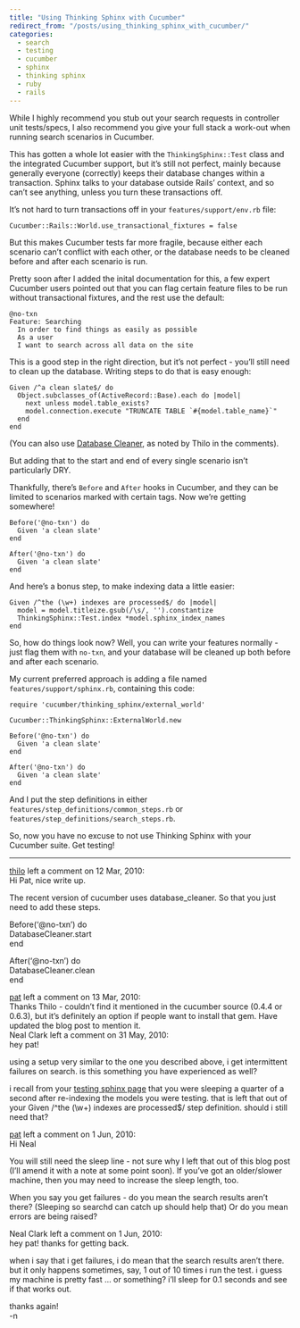```yaml
---
title: "Using Thinking Sphinx with Cucumber"
redirect_from: "/posts/using_thinking_sphinx_with_cucumber/"
categories:
  - search
  - testing
  - cucumber
  - sphinx
  - thinking sphinx
  - ruby
  - rails
---
```

While I highly recommend you stub out your search requests in controller
unit tests/specs, I also recommend you give your full stack a work-out
when running search scenarios in Cucumber.

This has gotten a whole lot easier with the `ThinkingSphinx::Test` class
and the integrated Cucumber support, but it’s still not perfect, mainly
because generally everyone (correctly) keeps their database changes
within a transaction. Sphinx talks to your database outside Rails’
context, and so can’t see anything, unless you turn these transactions
off.

It’s not hard to turn transactions off in your `features/support/env.rb`
file:

    Cucumber::Rails::World.use_transactional_fixtures = false

But this makes Cucumber tests far more fragile, because either each
scenario can’t conflict with each other, or the database needs to be
cleaned before and after each scenario is run.

Pretty soon after I added the inital documentation for this, a few
expert Cucumber users pointed out that you can flag certain feature
files to be run without transactional fixtures, and the rest use the
default:

    @no-txn
    Feature: Searching
      In order to find things as easily as possible
      As a user
      I want to search across all data on the site

This is a good step in the right direction, but it’s not perfect -
you’ll still need to clean up the database. Writing steps to do that is
easy enough:

    Given /^a clean slate$/ do
      Object.subclasses_of(ActiveRecord::Base).each do |model|
        next unless model.table_exists?
        model.connection.execute "TRUNCATE TABLE `#{model.table_name}`"
      end
    end

(You can also use [Database
Cleaner](http://rubygems.org/gems/database_cleaner), as noted by Thilo
in the comments).

But adding that to the start and end of every single scenario isn’t
particularly DRY.

Thankfully, there’s `Before` and `After` hooks in Cucumber, and they can
be limited to scenarios marked with certain tags. Now we’re getting
somewhere!

    Before('@no-txn') do
      Given 'a clean slate'
    end

    After('@no-txn') do
      Given 'a clean slate'
    end

And here’s a bonus step, to make indexing data a little easier:

    Given /^the (\w+) indexes are processed$/ do |model|
      model = model.titleize.gsub(/\s/, '').constantize
      ThinkingSphinx::Test.index *model.sphinx_index_names
    end

So, how do things look now? Well, you can write your features normally -
just flag them with `no-txn`, and your database will be cleaned up both
before and after each scenario.

My current preferred approach is adding a file named
`features/support/sphinx.rb`, containing this code:

    require 'cucumber/thinking_sphinx/external_world'

    Cucumber::ThinkingSphinx::ExternalWorld.new

    Before('@no-txn') do
      Given 'a clean slate'
    end

    After('@no-txn') do
      Given 'a clean slate'
    end

And I put the step definitions in either
`features/step_definitions/common_steps.rb` or
`features/step_definitions/search_steps.rb`.

So, now you have no excuse to not use Thinking Sphinx with your Cucumber
suite. Get testing!

------------------------------------------------------------------------

<div class="comments">
<div class="comment-author">
<a href="http://upstre.am">thilo</a> left a comment on 12 Mar,
2010:</div>

<div class="comment" markdown="1">
Hi Pat,  
nice write up.

The recent version of cucumber uses database\_cleaner. So that you just
need to add these steps.

Before(‘@no-txn’) do  
 DatabaseCleaner.start  
end

After(‘@no-txn’) do  
 DatabaseCleaner.clean  
end

</div>
<div class="comment-author">
<a href="http://freelancing-gods.com">pat</a> left a comment on 13 Mar,
2010:</div>

<div class="comment" markdown="1">
Thanks Thilo - couldn’t find it mentioned in the cucumber source (0.4.4
or 0.6.3), but it’s definitely an option if people want to install that
gem. Have updated the blog post to mention it.

</div>
<div class="comment-author">
Neal Clark left a comment on 31 May, 2010:</div>

<div class="comment" markdown="1">
hey pat!

using a setup very similar to the one you described above, i get
intermittent failures on search. is this something you have experienced
as well?

i recall from your [testing sphinx
page](http://freelancing-god.github.com/ts/en/testing.html) that you
were sleeping a quarter of a second after re-indexing the models you
were testing. that is left that out of your Given /^the (\\w+) indexes
are processed$/ step definition. should i still need that?

</div>
<div class="comment-author">
<a href="http://freelancing-gods.com">pat</a> left a comment on 1 Jun,
2010:</div>

<div class="comment" markdown="1">
Hi Neal

You will still need the sleep line - not sure why I left that out of
this blog post (I’ll amend it with a note at some point soon). If you’ve
got an older/slower machine, then you may need to increase the sleep
length, too.

When you say you get failures - do you mean the search results aren’t
there? (Sleeping so searchd can catch up should help that) Or do you
mean errors are being raised?

</div>
<div class="comment-author">
Neal Clark left a comment on 1 Jun, 2010:</div>

<div class="comment" markdown="1">
hey pat! thanks for getting back.

when i say that i get failures, i do mean that the search results aren’t
there. but it only happens sometimes, say, 1 out of 10 times i run the
test. i guess my machine is pretty fast … or something? i’ll sleep for
0.1 seconds and see if that works out.

thanks again!  
-n

</div>
</div>


